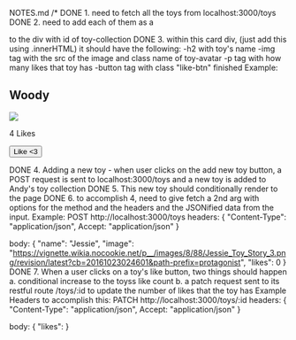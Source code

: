 NOTES.md
/*
DONE 1. need to fetch all the toys from localhost:3000/toys
DONE 2. need to add each of them as a <div class="card"></div> to the div with id of toy-collection
DONE 3. within this card div, (just add this using .innerHTML) it should have the following:
  -h2 with toy's name
  -img tag with the src of the image and class name of toy-avatar
  -p tag with how many likes that toy has
  -button tag with class "like-btn"
  finished Example:
  <div class="card">
    <h2>Woody</h2>
    <img src=toy_image_url class="toy-avatar" />
    <p>4 Likes </p>
    <button class="like-btn">Like <3</button>
  </div>

DONE 4. Adding a new toy - when user clicks on the add new toy button, a POST request is sent to localhost:3000/toys and a new toy is added to Andy's toy collection
DONE 5. This new toy should conditionally render to the page
DONE 6. to accomplish 4, need to give fetch a 2nd arg with options for the method and the headers and the JSONified data from the input. 
  Example: 
  POST http://localhost:3000/toys
headers: 
{
  "Content-Type": "application/json",
  Accept: "application/json"
}
 
body:
{
  "name": "Jessie",
  "image": "https://vignette.wikia.nocookie.net/p__/images/8/88/Jessie_Toy_Story_3.png/revision/latest?cb=20161023024601&path-prefix=protagonist",
  "likes": 0
}
DONE 7. When a user clicks on a toy's like button, two things should happen
  a. conditional increase to the toyss like count
  b. a patch request sent to its restful route /toys/:id to update the number of likes that the toy has
  Example Headers to accomplish this: 
    PATCH http://localhost:3000/toys/:id
headers: 
{
  "Content-Type": "application/json",
  Accept: "application/json"
}
 
body:
{
  "likes": <new number>
}
